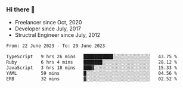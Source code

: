 ### Hi there 👋

- Freelancer since Oct, 2020
- Developer since July, 2017
- Structral Engineer since July, 2012

<!--START_SECTION:waka-->

```txt
From: 22 June 2023 - To: 29 June 2023

TypeScript   9 hrs 26 mins   ███████████░░░░░░░░░░░░░░   43.75 %
Ruby         6 hrs 4 mins    ███████░░░░░░░░░░░░░░░░░░   28.12 %
JavaScript   3 hrs 18 mins   ███▓░░░░░░░░░░░░░░░░░░░░░   15.33 %
YAML         59 mins         █░░░░░░░░░░░░░░░░░░░░░░░░   04.56 %
ERB          32 mins         ▓░░░░░░░░░░░░░░░░░░░░░░░░   02.52 %
```

<!--END_SECTION:waka-->
